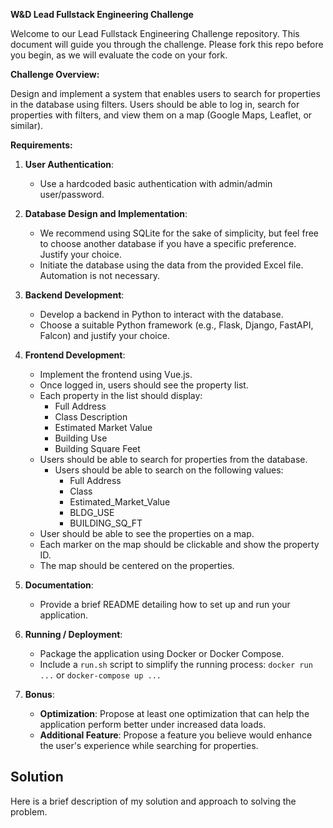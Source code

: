 **W&D Lead Fullstack Engineering Challenge**

Welcome to our Lead Fullstack Engineering Challenge repository. This document will guide you through the challenge. Please fork this repo before you begin, as we will evaluate the code on your fork.

**Challenge Overview:**

Design and implement a system that enables users to search for properties in the database using filters. Users should be able to log in, search for properties with filters, and view them on a map (Google Maps, Leaflet, or similar).

**Requirements:**

1. **User Authentication**:
    - Use a hardcoded basic authentication with admin/admin user/password.

2. **Database Design and Implementation**: 
    - We recommend using SQLite for the sake of simplicity, but feel free to choose another database if you have a specific preference. Justify your choice.
    - Initiate the database using the data from the provided Excel file. Automation is not necessary. 

3. **Backend Development**:
    - Develop a backend in Python to interact with the database.
    - Choose a suitable Python framework (e.g., Flask, Django, FastAPI, Falcon) and justify your choice.

4. **Frontend Development**:
    - Implement the frontend using Vue.js.
    - Once logged in, users should see the property list.
    - Each property in the list should display:
        - Full Address
        - Class Description
        - Estimated Market Value
        - Building Use
        - Building Square Feet
    - Users should be able to search for properties from the database.
        - Users should be able to search on the following values:
            - Full Address
            - Class
            - Estimated_Market_Value
            - BLDG_USE
            - BUILDING_SQ_FT
    - User should be able to see the properties on a map.
    - Each marker on the map should be clickable and show the property ID.
    - The map should be centered on the properties.
    

5. **Documentation**:
    - Provide a brief README detailing how to set up and run your application.

6. **Running / Deployment**:
    - Package the application using Docker or Docker Compose.
    - Include a `run.sh` script to simplify the running process: `docker run ...` or `docker-compose up ...`
  
7. **Bonus**:
    - **Optimization**: Propose at least one optimization that can help the application perform better under increased data loads.
    - **Additional Feature**: Propose a feature you believe would enhance the user's experience while searching for properties.

## Solution
Here is a brief description of my solution and approach to solving the problem.
